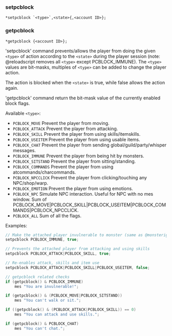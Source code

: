 ### setpcblock
```
*setpcblock `<type>`,<state>{,<account ID>};
```
### getpcblock
```
*getpcblock {<account ID>};
```

'setpcblock' command prevents/allows the player from doing the given `<type>` of action according
to the `<state>` during the player session (note: @reloadscript removes all `<type>` except PCBLOCK_IMMUNE).
The `<type>` values are bit-masks, multiples of `<type>` can be added to change the player action.

The action is blocked when the `<state>` is true, while false allows the action again.

'getpcblock' command return the bit-mask value of the currently
enabled block flags.

Available `<type>`:
* `PCBLOCK_MOVE`		Prevent the player from moving.
* `PCBLOCK_ATTACK`		Prevent the player from attacking.
* `PCBLOCK_SKILL`		Prevent the player from using skills/itemskills.
* `PCBLOCK_USEITEM`		Prevent the player from using usable items.
* `PCBLOCK_CHAT`		Prevent the player from sending global/guild/party/whisper messages.
* `PCBLOCK_IMMUNE`		Prevent the player from being hit by monsters.
* `PCBLOCK_SITSTAND`	Prevent the player from sitting/standing.
* `PCBLOCK_COMMANDS`	Prevent the player from using atcommands/charcommands.
* `PCBLOCK_NPCCLICK`	Prevent the player from clicking/touching any NPC/shop/warp.
* `PCBLOCK_EMOTION`		Prevent the player from using emotions.
* `PCBLOCK_NPC`			Simulate NPC interaction. Useful for NPC with no mes window. Sum of PCBLOCK_MOVE|PCBLOCK_SKILL|PCBLOCK_USEITEM|PCBLOCK_COMMANDS|PCBLOCK_NPCCLICK.
* `PCBLOCK_ALL`			Sum of all the flags.

Examples:

```c
// Make the attached player invulnerable to monster (same as @monsterignore)
setpcblock PCBLOCK_IMMUNE, true;

// Prevents the attached player from attacking and using skills
setpcblock PCBLOCK_ATTACK|PCBLOCK_SKILL, true;

// Re-enables attack, skills and item use
setpcblock PCBLOCK_ATTACK|PCBLOCK_SKILL|PCBLOCK_USEITEM, false;

// getpcblock related checks
if (getpcblock() & PCBLOCK_IMMUNE)
    mes "You are invulnerable!";

if (getpcblock() & (PCBLOCK_MOVE|PCBLOCK_SITSTAND))
    mes "You can't walk or sit.";

if ((getpcblock() & (PCBLOCK_ATTACK|PCBLOCK_SKILL)) == 0)
    mes "You can attack and use skills.";

if (getpcblock() & PCBLOCK_CHAT)
    mes "You can't chat.";
```
